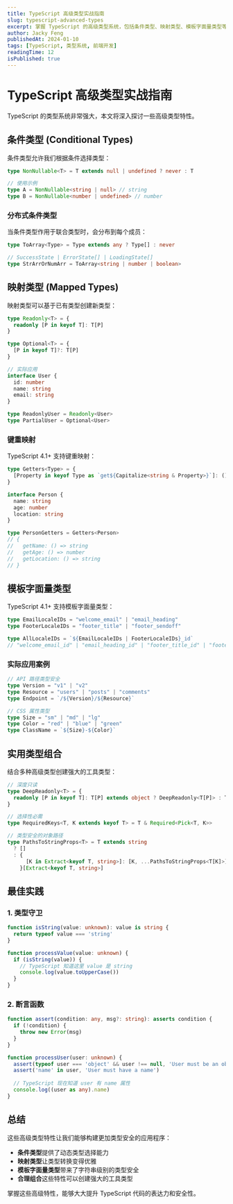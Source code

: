 ```yaml
---
title: TypeScript 高级类型实战指南
slug: typescript-advanced-types
excerpt: 掌握 TypeScript 的高级类型系统，包括条件类型、映射类型、模板字面量类型等，提升代码质量和开发效率。
author: Jacky Feng
publishedAt: 2024-01-10
tags: [TypeScript, 类型系统, 前端开发]
readingTime: 12
isPublished: true
---
```


# TypeScript 高级类型实战指南

TypeScript 的类型系统非常强大，本文将深入探讨一些高级类型特性。

## 条件类型 (Conditional Types)

条件类型允许我们根据条件选择类型：

```typescript
type NonNullable<T> = T extends null | undefined ? never : T

// 使用示例
type A = NonNullable<string | null> // string
type B = NonNullable<number | undefined> // number
```

### 分布式条件类型

当条件类型作用于联合类型时，会分布到每个成员：

```typescript
type ToArray<Type> = Type extends any ? Type[] : never

// SuccessState | ErrorState[] | LoadingState[]
type StrArrOrNumArr = ToArray<string | number | boolean>
```

## 映射类型 (Mapped Types)

映射类型可以基于已有类型创建新类型：

```typescript
type Readonly<T> = {
  readonly [P in keyof T]: T[P]
}

type Optional<T> = {
  [P in keyof T]?: T[P]
}

// 实际应用
interface User {
  id: number
  name: string
  email: string
}

type ReadonlyUser = Readonly<User>
type PartialUser = Optional<User>
```

### 键重映射

TypeScript 4.1+ 支持键重映射：

```typescript
type Getters<Type> = {
  [Property in keyof Type as `get${Capitalize<string & Property>}`]: () => Type[Property]
}

interface Person {
  name: string
  age: number
  location: string
}

type PersonGetters = Getters<Person>
// {
//   getName: () => string
//   getAge: () => number
//   getLocation: () => string
// }
```

## 模板字面量类型

TypeScript 4.1+ 支持模板字面量类型：

```typescript
type EmailLocaleIDs = "welcome_email" | "email_heading"
type FooterLocaleIDs = "footer_title" | "footer_sendoff"

type AllLocaleIDs = `${EmailLocaleIDs | FooterLocaleIDs}_id`
// "welcome_email_id" | "email_heading_id" | "footer_title_id" | "footer_sendoff_id"
```

### 实际应用案例

```typescript
// API 路径类型安全
type Version = "v1" | "v2"
type Resource = "users" | "posts" | "comments"
type Endpoint = `/${Version}/${Resource}`

// CSS 属性类型
type Size = "sm" | "md" | "lg"
type Color = "red" | "blue" | "green"
type ClassName = `${Size}-${Color}`
```

## 实用类型组合

结合多种高级类型创建强大的工具类型：

```typescript
// 深度只读
type DeepReadonly<T> = {
  readonly [P in keyof T]: T[P] extends object ? DeepReadonly<T[P]> : T[P]
}

// 选择性必需
type RequiredKeys<T, K extends keyof T> = T & Required<Pick<T, K>>

// 类型安全的对象路径
type PathsToStringProps<T> = T extends string
  ? []
  : {
      [K in Extract<keyof T, string>]: [K, ...PathsToStringProps<T[K]>]
    }[Extract<keyof T, string>]
```

## 最佳实践

### 1. 类型守卫

```typescript
function isString(value: unknown): value is string {
  return typeof value === 'string'
}

function processValue(value: unknown) {
  if (isString(value)) {
    // TypeScript 知道这里 value 是 string
    console.log(value.toUpperCase())
  }
}
```

### 2. 断言函数

```typescript
function assert(condition: any, msg?: string): asserts condition {
  if (!condition) {
    throw new Error(msg)
  }
}

function processUser(user: unknown) {
  assert(typeof user === 'object' && user !== null, 'User must be an object')
  assert('name' in user, 'User must have a name')
  
  // TypeScript 现在知道 user 有 name 属性
  console.log((user as any).name)
}
```

## 总结

这些高级类型特性让我们能够构建更加类型安全的应用程序：

- **条件类型**提供了动态类型选择能力
- **映射类型**让类型转换变得优雅
- **模板字面量类型**带来了字符串级别的类型安全
- **合理组合**这些特性可以创建强大的工具类型

掌握这些高级特性，能够大大提升 TypeScript 代码的表达力和安全性。